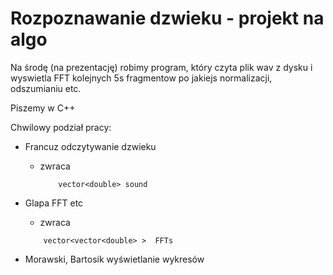 Rozpoznawanie dzwieku - projekt na algo
=======================================


Na środę (na prezentację) robimy program, który czyta plik wav z dysku i wyswietla FFT kolejnych 5s fragmentow po jakiejs normalizacji, odszumianiu etc.

Piszemy w C++

Chwilowy podział pracy:
* Francuz odczytywanie dzwieku
    - zwraca
        ```
            vector<double> sound
        ```

* Glapa FFT etc
    - zwraca
    ```
        vector<vector<double> >  FFTs
    ```
* Morawski, Bartosik wyświetlanie wykresów

